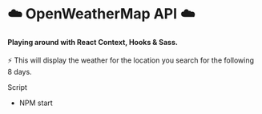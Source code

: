 # ☁️ OpenWeatherMap API ☁️

#### Playing around with React Context, Hooks & Sass.

⚡ This will display the weather for the location you search for the following 8 days.

Script
- NPM start
